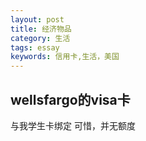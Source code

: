 ```yaml
---
layout: post
title: 经济物品
category: 生活
tags: essay
keywords: 信用卡,生活，美国
---
```


## wellsfargo的visa卡

与我学生卡绑定
可惜，并无额度
